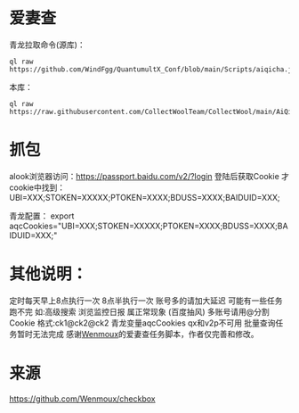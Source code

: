 # 爱妻查
青龙拉取命令(源库)：
```
ql raw https://github.com/WindFgg/QuantumultX_Conf/blob/main/Scripts/aiqicha.js
```
本库：
```
ql raw https://raw.githubusercontent.com/CollectWoolTeam/CollectWool/main/AiQiCha/aiqicha.js
```

# 抓包
alook浏览器访问：https://passport.baidu.com/v2/?login
登陆后获取Cookie
才cookie中找到：UBI=XXX;STOKEN=XXXXX;PTOKEN=XXXX;BDUSS=XXXX;BAIDUID=XXX;

青龙配置：
export aqcCookies="UBI=XXX;STOKEN=XXXXX;PTOKEN=XXXX;BDUSS=XXXX;BAIDUID=XXX;"

# 其他说明：
 定时每天早上8点执行一次 8点半执行一次 账号多的请加大延迟 可能有一些任务跑不完 如:高级搜索 浏览监控日报 属正常现象 (百度抽风)
 多账号请用@分割Cookie  格式:ck1@ck2@ck2 青龙变量aqcCookies qx和v2p不可用
 批量查询任务暂时无法完成 
 感谢[Wenmoux](https://github.com/Wenmoux/checkbox)的爱妻查任务脚本，作者仅完善和修改。

# 来源
https://github.com/Wenmoux/checkbox
